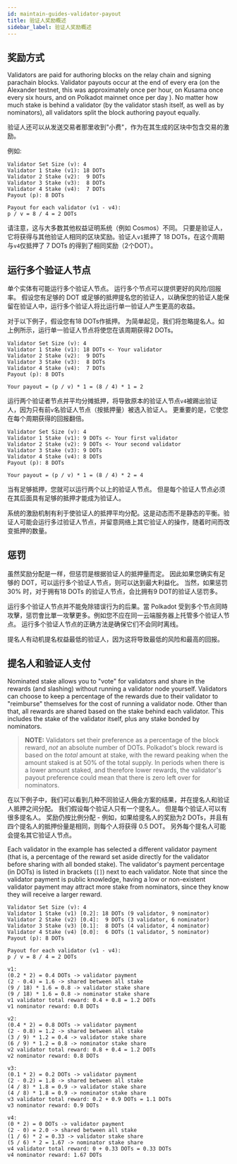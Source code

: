 ```yaml
---
id: maintain-guides-validator-payout
title: 验证人奖励概述
sidebar_label: 验证人奖励概述
---
```


## 奖励方式

Validators are paid for authoring blocks on the relay chain and signing parachain blocks. Validator payouts occur at the end of every era (on the Alexander testnet, this was approximately once per hour, on Kusama once every six hours, and on Polkadot mainnet once per day ). No matter how much stake is behind a validator (by the validator stash itself, as well as by nominators), all validators split the block authoring payout equally.

验证人还可以从发送交易者那里收到"小费"，作为在其生成的区块中包含交易的激励。

例如:

```
Validator Set Size (v): 4
Validator 1 Stake (v1): 18 DOTs
Validator 2 Stake (v2):  9 DOTs
Validator 3 Stake (v3):  8 DOTs
Validator 4 Stake (v4):  7 DOTs
Payout (p): 8 DOTs

Payout for each validator (v1 - v4):
p / v = 8 / 4 = 2 DOTs
```

请注意，这与大多数其他权益证明系统（例如 Cosmos）不同。 只要是验证人，它将获得与其他验证人相同的区块奖励。验证人` v1 `抵押了 18 DOTs，在这个周期与` v4 `仅抵押了 7 DOTs 的得到了相同奖励（2个DOT）。

## 运行多个验证人节点

单个实体有可能运行多个验证人节点。 运行多个节点可以提供更好的风险/回报率。 假设您有足够的 DOT 或足够的抵押提名您的验证人，以确保您的验证人能保留在验证人中，运行多个验证人将比运行单一验证人产生更高的收益。

对于以下例子，假设您有18 DOTs作抵押。 为简单起见，我们将忽略提名人。如上例所示，运行单一验证人节点将使您在该周期获得2 DOTs。

```
Validator Set Size (v): 4
Validator 1 Stake (v1): 18 DOTs <- Your validator
Validator 2 Stake (v2):  9 DOTs
Validator 3 Stake (v3):  8 DOTs
Validator 4 Stake (v4):  7 DOTs
Payout (p): 8 DOTs

Your payout = (p / v) * 1 = (8 / 4) * 1 = 2
```

运行两个验证者节点并平均分摊抵押，将导致原本的验证人节点` v4 `被踢出验证人，因为只有前` v `名验证人节点（按抵押量）被选入验证人。 更重要的是，它使您在每个周期获得的回报翻倍。

```
Validator Set Size (v): 4
Validator 1 Stake (v1): 9 DOTs <- Your first validator
Validator 2 Stake (v2): 9 DOTs <- Your second validator
Validator 3 Stake (v3): 9 DOTs
Validator 4 Stake (v4): 8 DOTs
Payout (p): 8 DOTs

Your payout = (p / v) * 1 = (8 / 4) * 2 = 4
```

当有足够抵押，您就可以运行两个以上的验证人节点。 但是每个验证人节点必须在其后面具有足够的抵押才能成为验证人。

系统的激励机制有利于使验证人的抵押平均分配。这是动态而不是静态的平衡。验证人可能会运行多过验证人节点，并留意网络上其它验证人的操作，随着时间而改变抵押的数量。

## 惩罚

虽然奖励分配是一样，但惩罚是根据验证人的抵押量而定。 因此如果您确实有足够的 DOT，可以运行多个验证人节点，则可以达到最大利益化。 当然，如果惩罚 30% 时，对于拥有18 DOTs 的验证人节点，会比拥有9 DOT的验证人惩罚多。

运行多个验证人节点并不能免除错误行为的后果。當 Polkadot 受到多个节点同時攻擊，惩罚會比單一攻擊更多。例如您不应在同一云端服务器上托管多个验证人节点。 运行多个验证人节点的正确方法是确保它们不会同时离线。

提名人有动机提名权益最低的验证人，因为这将导致最低的风险和最高的回报。

## 提名人和验证人支付

Nominated stake allows you to "vote" for validators and share in the rewards (and slashing) without running a validator node yourself. Validators can choose to keep a percentage of the rewards due to their validator to "reimburse" themselves for the cost of running a validator node. Other than that, all rewards are shared based on the stake behind each validator. This includes the stake of the validator itself, plus any stake bonded by nominators.

> **NOTE:** Validators set their preference as a percentage of the block reward, _not_ an absolute number of DOTs. Polkadot's block reward is based on the _total_ amount at stake, with the reward peaking when the amount staked is at 50% of the total supply. In periods when there is a lower amount staked, and therefore lower rewards, the validator's payout preference could mean that there is zero left over for nominators.

在以下例子中，我们可以看到几种不同验证人佣金方案的结果，并在提名人和验证人抵押之间分配。 我们假设每个验证人只有一个提名人。 但是每个验证人可以有很多提名人。 奖励仍按比例分配 - 例如，如果给提名人的奖励为2 DOTs，并且有四个提名人的抵押份量是相同，则每个人将获得 0.5 DOT。 另外每个提名人可能会提名其它验证人节点。

Each validator in the example has selected a different validator payment (that is, a percentage of the reward set aside directly for the validator before sharing with all bonded stake). The validator's payment percentage (in DOTs) is listed in brackets (`[]`) next to each validator. Note that since the validator payment is public knowledge, having a low or non-existent validator payment may attract more stake from nominators, since they know they will receive a larger reward.

```
Validator Set Size (v): 4
Validator 1 Stake (v1) [0.2]: 18 DOTs (9 validator, 9 nominator)
Validator 2 Stake (v2) [0.4]:  9 DOTs (3 validator, 6 nominator)
Validator 3 Stake (v3) [0.1]:  8 DOTs (4 validator, 4 nominator)
Validator 4 Stake (v4) [0.0]:  6 DOTs (1 validator, 5 nominator)
Payout (p): 8 DOTs

Payout for each validator (v1 - v4):
p / v = 8 / 4 = 2 DOTs

v1:
(0.2 * 2) = 0.4 DOTs -> validator payment
(2 - 0.4) = 1.6 -> shared between all stake
(9 / 18) * 1.6 = 0.8 -> validator stake share
(9 / 18) * 1.6 = 0.8 -> nominator stake share
v1 validator total reward: 0.4 + 0.8 = 1.2 DOTs
v1 nominator reward: 0.8 DOTs

v2:
(0.4 * 2) = 0.8 DOTs -> validator payment
(2 - 0.8) = 1.2 -> shared between all stake
(3 / 9) * 1.2 = 0.4 -> validator stake share
(6 / 9) * 1.2 = 0.8 -> nominator stake share
v2 validator total reward: 0.8 + 0.4 = 1.2 DOTs
v2 nominator reward: 0.8 DOTs

v3:
(0.1 * 2) = 0.2 DOTs -> validator payment
(2 - 0.2) = 1.8 -> shared between all stake
(4 / 8) * 1.8 = 0.9 -> validator stake share
(4 / 8) * 1.8 = 0.9 -> nominator stake share
v3 validator total reward: 0.2 + 0.9 DOTs = 1.1 DOTs
v3 nominator reward: 0.9 DOTs

v4:
(0 * 2) = 0 DOTs -> validator payment
(2 - 0) = 2.0 -> shared between all stake
(1 / 6) * 2 = 0.33 -> validator stake share
(5 / 6) * 2 = 1.67 -> nominator stake share
v4 validator total reward: 0 + 0.33 DOTs = 0.33 DOTs
v4 nominator reward: 1.67 DOTs
```
